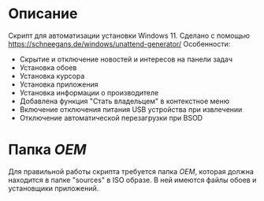 # Описание
Скрипт для автоматизации установки Windows 11. Сделано с помощью https://schneegans.de/windows/unattend-generator/
Особенности:
- Скрытие и отключение новостей и интересов на панели задач
- Установка обоев
- Установка курсора
- Установка приложения
- Установка информации о производителе
- Добавлена функция "Стать владельцем" в контекстное меню
- Включение отключения питания USB устройства при извлечении
- Отключение автоматической перезагрузки при BSOD

# Папка $OEM$
Для правильной работы скрипта требуется папка $OEM$, которая должна находится в папке "sources" в ISO образе.
В ней имеются файлы обоев и установщики приложений.

